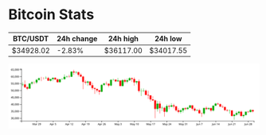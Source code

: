 # Bitcoin Stats

BTC/USDT|24h change|24h high|24h low|
|---|---|---|---|
|$34928.02|-2.83%|$36117.00|$34017.55|

<img src="./chart.svg">
